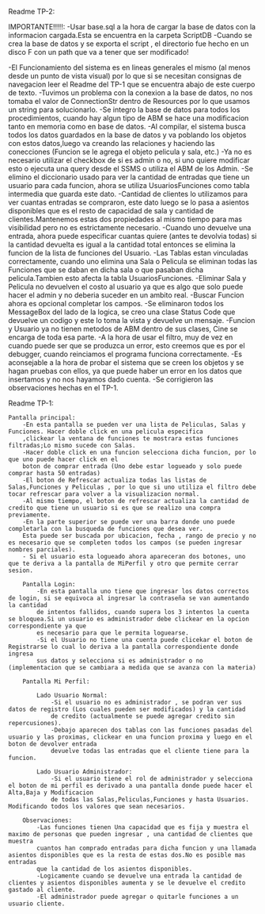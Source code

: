 ﻿Readme TP-2:

IMPORTANTE!!!!!:
-Usar base.sql a la hora de cargar la base de datos con la informacion cargada.Esta se encuentra en la carpeta ScriptDB
-Cuando se crea la base de datos y se exporta el script , el directorio fue hecho en un disco F con un path que va a 
tener que  ser modificado!


-El Funcionamiento del sistema es en lineas generales el mismo (al menos desde un punto de vista visual) por lo que si 
se necesitan consignas de navegacion leer el Readme del TP-1 que se encuentra abajo de este cuerpo de texto.
-Tuvimos un problema con la conexion a la base de datos, no nos tomaba el valor de ConnectionStr dentro de Resources por lo que usamos un string para solucionarlo.
-Se integro la base de datos para todos los procedimientos, cuando hay algun tipo de ABM se hace una modificacion tanto en memoria como en base de datos.
-Al compilar, el sistema busca todos los datos guardados en la base de datos y va poblando los objetos con estos datos,luego
va creando las relaciones y haciendo las conecciones (Funcion se le agrega el objeto pelicula y sala, etc.)
-Ya no es necesario utilizar el checkbox de si es admin o no, si uno quiere modificar esto o ejecuta una query desde el SSMS o utiliza el ABM de los Admin.
-Se elimino el diccionario usado para ver la cantidad de entradas que tiene un usuario para cada funcion, ahora se utiliza
UsuariosFunciones como tabla intermedia que guarda este dato.
-Cantidad de clientes lo utilizamos para ver cuantas entradas se compraron, este dato luego se lo pasa a asientos disponibles
que es el resto de capacidad de sala y cantidad de clientes.Mantenemos estas dos propiedades al mismo tiempo para mas visibilidad pero no es estrictamente necesario.
-Cuando uno devuelve una entrada, ahora puede especificar cuantas quiere (antes te devolvia todas) si la cantidad devuelta
es igual a la cantidad total entonces se elimina la funcion de la lista de funciones del Usuario.
-Las Tablas estan vinculadas correctamente, cuando uno elimina una Sala o Pelicula se eliminan todas las Funciones que se daban
en dicha sala o que pasaban dicha pelicula.Tambien esto afecta la tabla UsuariosFunciones.
-Eliminar Sala y Pelicula no devuelven el costo al usuario ya que es algo que solo puede hacer el admin y no deberia suceder 
en un ambito real.
-Buscar Funcion ahora es opcional completar los campos.
-Se eliminaron todos los MessageBox del lado de la logica, se creo una clase Status Code que devuelve un codigo y
este lo toma la vista y devuelve un mensaje.
-Funcion y Usuario ya no tienen metodos de ABM dentro de sus clases, Cine se encarga de toda esa parte.
-A la hora de usar el filtro, muy de vez en cuando puede ser que se produzca un error, esto creemos que es por el debugger, 
cuando reinciamos el programa funciona correctamente.
-Es aconsejable a la hora de probar el sistema que se creen los objetos y se hagan pruebas con ellos, 
ya que puede haber un error en los datos que insertamos y no nos hayamos dado cuenta.
-Se corrigieron las observaciones hechas en el TP-1.





Readme TP-1:
	
	Pantalla principal:
		-En esta pantalla se pueden ver una lista de Peliculas, Salas y Funciones. Hacer doble click en una pelicula especifica 
		,clickear la ventana de funciones te mostrara estas funciones filtradas;Lo mismo sucede con Salas.
		-Hacer doble click en una funcion selecciona dicha funcion, por lo que uno puede hacer click en el 
		boton de comprar entrada (Uno debe estar logueado y solo puede comprar hasta 50 entradas)
		-El boton de Refrescar actualiza todas las listas de Salas,Funciones y Peliculas , por lo que si uno utiliza el filtro debe tocar refrescar para volver a la visualizacion normal.
		-Al mismo tiempo, el boton de refrescar actualiza la cantidad de credito que tiene un usuario si es que se realizo una compra previamente.
		-En la parte superior se puede ver una barra donde uno puede completarla con la busqueda de funciones que desea ver.
		Esta puede ser buscada por ubicacion, fecha , rango de precio y no es necesario que se completen todos los campos (se pueden ingresar nombres parciales).
		- Si el usuario esta logueado ahora apareceran dos botones, uno que te deriva a la pantalla de MiPerfil y otro que permite cerrar sesion.

		Pantalla Login:
			-En esta pantalla uno tiene que ingresar los datos correctos de login, si se equivoca al ingresar la contraseña se van aumentando la cantidad
			de intentos fallidos, cuando supera los 3 intentos la cuenta se bloquea.Si un usuario es administrador debe clickear en la opcion correspondiente ya que 
			es necesario para que le permita loguearse.
			-Si el Usuario no tiene una cuenta puede clicekar el boton de Registrarse lo cual lo deriva a la pantalla correspondiente donde ingresa
			sus datos y selecciona si es administrador o no (implementacion que se cambiara a medida que se avanza con la materia)

		Pantalla Mi Perfil:
	
			Lado Usuario Normal:
				-Si el usuario no es administrador , se podran ver sus datos de registro (Los cuales pueden ser modificados) y la cantidad 
				de credito (actualmente se puede agregar credito sin repercusiones).
				-Debajo aparecen dos tablas con las funciones pasadas del usuario y las proximas, clickear en una funcion proxima y luego en el boton de devolver entrada
				devuelve todas las entradas que el cliente tiene para la funcion.

			Lado Usuario Administrador:
				-Si el usuario tiene el rol de administrador y selecciona el boton de mi perfil es derivado a una pantalla donde puede hacer el Alta,Baja y Modificacion
				de todas las Salas,Peliculas,Funciones y hasta Usuarios. Modificando todos los valores que sean necesarios.

		Observaciones:
			-Las funciones tienen Una capacidad que es fija y muestra el maximo de personas que pueden ingresar , una cantidad de clientes que muestra
			cuantos han comprado entradas para dicha funcion y una llamada asientos disponibles que es la resta de estas dos.No es posible mas entradas
			que la cantidad de los asientos disponibles.
			-Logicamente cuando se devuelve una entrada la cantidad de clientes y asientos disponibles aumenta y se le devuelve el credito gastado al cliente.
			-El administrador puede agregar o quitarle funciones a un usuario cliente.